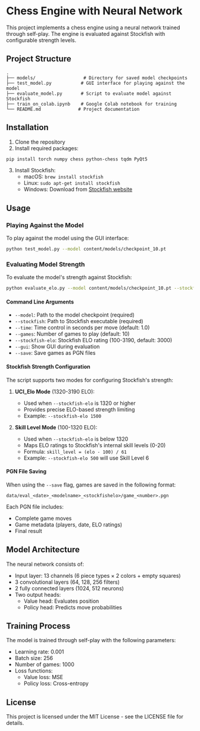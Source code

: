 # Chess Engine with Neural Network

This project implements a chess engine using a neural network trained through self-play. The engine is evaluated against Stockfish with configurable strength levels.

## Project Structure

```
.
├── models/                  # Directory for saved model checkpoints
├── test_model.py           # GUI interface for playing against the model
├── evaluate_model.py       # Script to evaluate model against Stockfish
├── train_on_colab.ipynb    # Google Colab notebook for training
└── README.md              # Project documentation
```

## Installation

1. Clone the repository
2. Install required packages:
```bash
pip install torch numpy chess python-chess tqdm PyQt5
```
3. Install Stockfish:
   - macOS: `brew install stockfish`
   - Linux: `sudo apt-get install stockfish`
   - Windows: Download from [Stockfish website](https://stockfishchess.org/download/)

## Usage

### Playing Against the Model

To play against the model using the GUI interface:

```bash
python test_model.py --model content/models/checkpoint_10.pt
```

### Evaluating Model Strength

To evaluate the model's strength against Stockfish:

```bash
python evaluate_elo.py --model content/models/checkpoint_10.pt --stockfish /opt/homebrew/bin/stockfish --time 1.0 --games 10 --stockfish-elo 1500 --save
```

#### Command Line Arguments

- `--model`: Path to the model checkpoint (required)
- `--stockfish`: Path to Stockfish executable (required)
- `--time`: Time control in seconds per move (default: 1.0)
- `--games`: Number of games to play (default: 10)
- `--stockfish-elo`: Stockfish ELO rating (100-3190, default: 3000)
- `--gui`: Show GUI during evaluation
- `--save`: Save games as PGN files

#### Stockfish Strength Configuration

The script supports two modes for configuring Stockfish's strength:

1. **UCI_Elo Mode** (1320-3190 ELO):
   - Used when `--stockfish-elo` is 1320 or higher
   - Provides precise ELO-based strength limiting
   - Example: `--stockfish-elo 1500`

2. **Skill Level Mode** (100-1320 ELO):
   - Used when `--stockfish-elo` is below 1320
   - Maps ELO ratings to Stockfish's internal skill levels (0-20)
   - Formula: `skill_level = (elo - 100) / 61`
   - Example: `--stockfish-elo 500` will use Skill Level 6

#### PGN File Saving

When using the `--save` flag, games are saved in the following format:
```
data/eval_<date>_<modelname>_<stockfishelo>/game_<number>.pgn
```

Each PGN file includes:
- Complete game moves
- Game metadata (players, date, ELO ratings)
- Final result

## Model Architecture

The neural network consists of:
- Input layer: 13 channels (6 piece types × 2 colors + empty squares)
- 3 convolutional layers (64, 128, 256 filters)
- 2 fully connected layers (1024, 512 neurons)
- Two output heads:
  - Value head: Evaluates position
  - Policy head: Predicts move probabilities

## Training Process

The model is trained through self-play with the following parameters:
- Learning rate: 0.001
- Batch size: 256
- Number of games: 1000
- Loss functions:
  - Value loss: MSE
  - Policy loss: Cross-entropy

## License

This project is licensed under the MIT License - see the LICENSE file for details. 